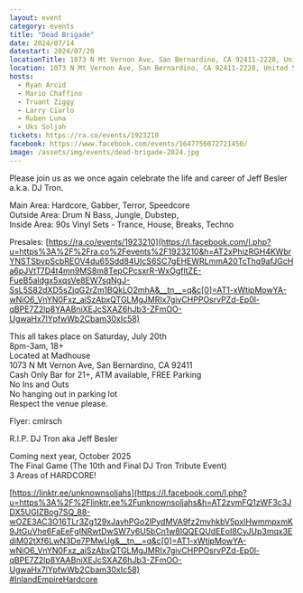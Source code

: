 ```yaml
---
layout: event
category: events
title: "Dead Brigade"
date: 2024/07/14
datestart: 2024/07/20
locationTitle: 1073 N Mt Vernon Ave, San Bernardino, CA 92411-2228, United States
location: 1073 N Mt Vernon Ave, San Bernardino, CA 92411-2228, United States
hosts:
  - Ryan Arcid
  - Mario Chaffino
  - Truant Ziggy
  - Larry Ciarlo
  - Ruben Luna
  - Uks Soljah
tickets: https://ra.co/events/1923210
facebook: https://www.facebook.com/events/1647756072721450/
image: /assets/img/events/dead-brigade-2024.jpg
---
```


Please join us as we once again celebrate the life and career of Jeff Besler a.k.a. DJ Tron.

Main Area: Hardcore, Gabber, Terror, Speedcore  
Outside Area: Drum N Bass, Jungle, Dubstep,  
Inside Area: 90s Vinyl Sets - Trance, House, Breaks, Techno

Presales: [https://ra.co/events/1923210](https://l.facebook.com/l.php?u=https%3A%2F%2Fra.co%2Fevents%2F1923210&h=AT2xPhizRGH4KWbrYNSTSbvpScbREOV4du65Sdd84UIcS6SC7gEHEWRLmmA20TcThq9afJGcHa6pJVtT7D4t4mn9MS8m8TepCPcsxrR-WxOgfltZE-FueB5aldgx5xqsVe8EW7sqNgJ-SsL5S82dXD5sZjqG2rZm1BQkLO2mhA&__tn__=q&c[0]=AT1-xWtipMowYA-wNiO6_VnYN0Fxz_aiSzAbxQTGLMgJMRIx7givCHPPOsrvPZd-Ep0l-qBPE7Z2lp8YAABniXEJcSXAZ6hJb3-ZFmOO-UgwaHx7lYpfwWb2Cbam30xIc58)

This all takes place on Saturday, July 20th  
8pm-3am, 18+  
Located at Madhouse  
1073 N Mt Vernon Ave, San Bernardino, CA 92411  
Cash Only Bar for 21+, ATM available, FREE Parking  
No Ins and Outs  
No hanging out in parking lot  
Respect the venue please.

Flyer: cmirsch

R.I.P. DJ Tron aka Jeff Besler

Coming next year, October 2025  
The Final Game (The 10th and Final DJ Tron Tribute Event)  
3 Areas of HARDCORE!

[https://linktr.ee/unknownsoljahs](https://l.facebook.com/l.php?u=https%3A%2F%2Flinktr.ee%2Funknownsoljahs&h=AT2zvmFQ1zWF3c3JDX5UGIZBog7SQ_88-wOZE3AC3O16TLr3Zg129xJayhPGo2lPydMVA9fz2mvhkbV5pxlHwmmpxmK9JtGuVhe6FaEeFgINRwtDwSW7y6U5bCn1w8IQQEQUdEEoI8CyJUp3mqx3EdiM02tXf6LwN3De7PMwUg&__tn__=q&c[0]=AT1-xWtipMowYA-wNiO6_VnYN0Fxz_aiSzAbxQTGLMgJMRIx7givCHPPOsrvPZd-Ep0l-qBPE7Z2lp8YAABniXEJcSXAZ6hJb3-ZFmOO-UgwaHx7lYpfwWb2Cbam30xIc58)  
[#InlandEmpireHardcore](https://www.facebook.com/hashtag/inlandempirehardcore?__eep__=6&__cft__[0]=AZVoxX-wOwAhFSAmHSNJCYomkQ7fr43o-Zfzggx2Ywgk6ee_uLoW9k5j3VDwFzVJkhroCLF8AIIkVUTbS4iuj3Le3kCFIkXKigwxJFhTX8_pUQ&__tn__=q)